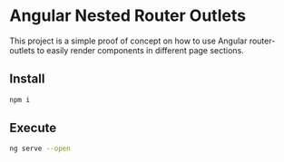 # Angular Nested Router Outlets

This project is a simple proof of concept on how to use Angular router-outlets to easily render components in different page sections.

## Install

```bash
npm i
```  

## Execute

```bash
ng serve --open
```
